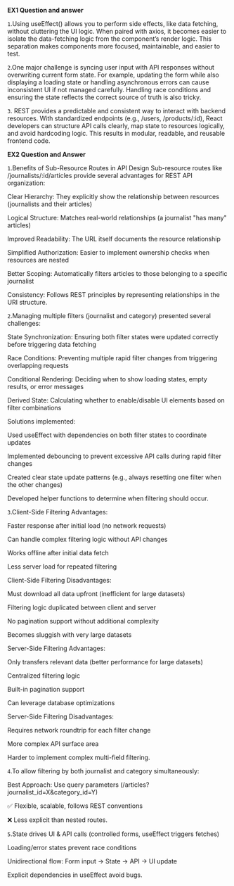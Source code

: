 **EX1 Question and answer**

`1`.Using useEffect() allows you to perform side effects, like data fetching, without cluttering the UI logic. When paired with axios, it becomes easier to isolate the data-fetching logic from the component’s render logic. This separation makes components more focused, maintainable, and easier to test.

`2`.One major challenge is syncing user input with API responses without overwriting current form state. For example, updating the form while also displaying a loading state or handling asynchronous errors can cause inconsistent UI if not managed carefully. Handling race conditions and ensuring the state reflects the correct source of truth is also tricky.

`3`. REST provides a predictable and consistent way to interact with backend resources. With standardized endpoints (e.g., /users, /products/:id), React developers can structure API calls clearly, map state to resources logically, and avoid hardcoding logic. This results in modular, readable, and reusable frontend code.

**EX2 Question and Answer**

`1`.Benefits of Sub-Resource Routes in API Design
Sub-resource routes like /journalists/:id/articles provide several advantages for REST API organization:

Clear Hierarchy: They explicitly show the relationship between resources (journalists and their articles)

Logical Structure: Matches real-world relationships (a journalist "has many" articles)

Improved Readability: The URL itself documents the resource relationship

Simplified Authorization: Easier to implement ownership checks when resources are nested

Better Scoping: Automatically filters articles to those belonging to a specific journalist

Consistency: Follows REST principles by representing relationships in the URI structure.

`2`.Managing multiple filters (journalist and category) presented several challenges:

State Synchronization: Ensuring both filter states were updated correctly before triggering data fetching

Race Conditions: Preventing multiple rapid filter changes from triggering overlapping requests

Conditional Rendering: Deciding when to show loading states, empty results, or error messages

Derived State: Calculating whether to enable/disable UI elements based on filter combinations

Solutions implemented:

Used useEffect with dependencies on both filter states to coordinate updates

Implemented debouncing to prevent excessive API calls during rapid filter changes

Created clear state update patterns (e.g., always resetting one filter when the other changes)

Developed helper functions to determine when filtering should occur.

`3`.Client-Side Filtering Advantages:

Faster response after initial load (no network requests)

Can handle complex filtering logic without API changes

Works offline after initial data fetch

Less server load for repeated filtering

Client-Side Filtering Disadvantages:

Must download all data upfront (inefficient for large datasets)

Filtering logic duplicated between client and server

No pagination support without additional complexity

Becomes sluggish with very large datasets

Server-Side Filtering Advantages:

Only transfers relevant data (better performance for large datasets)

Centralized filtering logic

Built-in pagination support

Can leverage database optimizations

Server-Side Filtering Disadvantages:

Requires network roundtrip for each filter change

More complex API surface area

Harder to implement complex multi-field filtering.

`4`.To allow filtering by both journalist and category simultaneously:

Best Approach: Use query parameters (/articles?journalist_id=X&category_id=Y)

✅ Flexible, scalable, follows REST conventions

❌ Less explicit than nested routes.

`5`.State drives UI & API calls (controlled forms, useEffect triggers fetches)

Loading/error states prevent race conditions

Unidirectional flow: Form input → State → API → UI update

Explicit dependencies in useEffect avoid bugs.